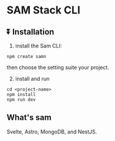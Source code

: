 # SAM Stack CLI

## ⏬ Installation

1. install the Sam CLI:
```
npm create samn
```
then choose the setting suite your project.

2. install and run
```
cd <project-name>
npm install
npm run dev
```
## What's sam
Svelte, Astro, MongoDB, and NestJS.
